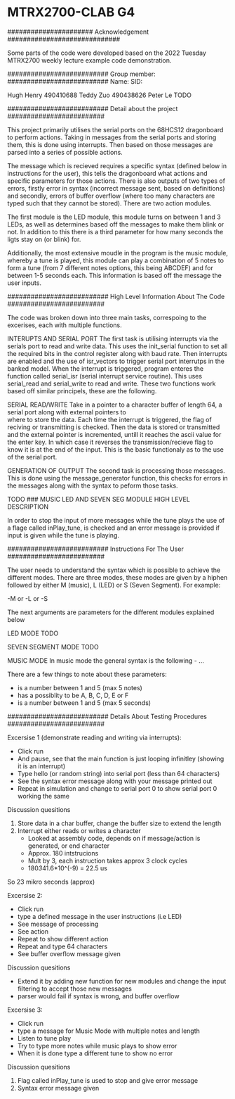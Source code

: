 # MTRX2700-CLAB G4

###################### Acknowledgement ############################# 
 
Some parts of the code were developed based on the 2022 Tuesday 
MTRX2700 weekly lecture example code demonstration. 

##########################  Group member: ########################## 
Name:		 SID:

Hugh Henry       490410688
Teddy Zuo	 490438626 
Peter Le	 TODO

##########################  Detail about the project #########################

This project primarily utilises the serial ports on the 68HCS12 dragonboard to
perform actions. Taking in messages from the serial ports and storing them, this is
done using interrupts. Then based on those messages are parsed into a series of 
possible actions.

The message which is recieved requires a specific syntax (defined below in instructions
for the user), this tells the dragonboard what actions and specific parameters for those actions.
There is also outputs of two types of errors, firstly error in syntax (incorrect message 
sent, based on definitions) and secondly, errors of buffer overflow (where too many characters
are typed such that they cannot be stored). There are two action modules.

The first module is the LED module, this module turns on between 1 and 3 LEDs, as well 
as determines based off the messages to make them blink or not. In addition to this there
is a third parameter for how many seconds the ligts stay on (or blink) for.

Additionally, the most extensive moudle in the program is the music module, whereby a tune 
is played, this module can play a combination of 5 notes to form a tune (from 7 different
notes options, this being ABCDEF) and for between 1-5 seconds each. This information
is based off the message the user inputs.

##########################  High Level Information About The Code #########################

The code was broken down into three main tasks, correspoing to the excerises, each with 
multiple functions.

INTERUPTS AND SERIAL PORT
The first task is utilising interrupts via the serials port to read and write data. 
This uses the init_serial function to set all the required bits in the control register
along with baud rate. Then interrupts are enabled and the use of isr_vectors to trigger 
serial port interrutps in the banked model. When the interrupt is triggered, program enteres
the function called serial_isr (serial interrupt service routine). This uses serial_read and
serial_write to read and write. These two functions work based off similar principels, these are
the following.

SERIAL READ/WRITE
Take in a pointer to a character buffer of length 64, a serial port along with external pointers to  
where to store the data. Each time the interrupt is triggered, the flag of reciving or transmitting
is checked. Then the data is stored or transmitted and the external pointer is incremented, untill 
it reaches the ascii value for the enter key. In which case it reverses the transmission/recieve flag
to know it is at the end of the input. This is the basic functionaly as to the use of the serial port.

GENERATION OF OUTPUT
The second task is processing those messages. This is done using the message_generator function,
this checks for errors in the messages along with the syntax to peform those tasks.

TODO ### MUSIC LED AND SEVEN SEG MODULE HIGH LEVEL DESCRIPTION


In order to stop the input of more messages while the tune plays the use of a flage called inPlay_tune,
is checked and an error message is provided if input is given while the tune is playing.


##########################  Instructions For The User #########################

The user needs to understand the syntax which is possible to achieve the different modes.
There are three modes, these modes are given by a hiphen followed by either M (music),
L (LED) or S (Seven Segment). For example:

-M or -L or -S

The next arguments are parameters for the different modules explained below

LED MODE
TODO

SEVEN SEGMENT MODE
TODO

MUSIC MODE
In music mode the general syntax is the following
-<module> <number of notes> <note1> <length of note1 in seconds> <note2> ...<note5> <length of note5 in seconds> 

There are a few things to note about these parameters:
- <number of notes> is a number between 1 and 5 (max 5 notes)
- <noteN> has a possiblity to be A, B, C, D, E or F
- <length of note1 in seconds> is a number between 1 and 5 (max 5 seconds)


##########################  Details About Testing Procedures #########################

Excersise 1 (demonstrate reading and writing via interrupts):
- Click run
- And pause, see that the main function is just looping infinitley (showing it is an interrupt)
- Type hello (or random string) into serial port (less than 64 characters)
- See the syntax error message along with your message printed out
- Repeat in simulation and change to serial port 0 to show serial port 0 working the same

Discussion quesitions
1. Store data in a char buffer, change the buffer size to extend the length
2. Interrupt either reads or writes a character
	- Looked at assembly code, depends on if message/action is generated, or end character
	- Approx. 180 intstrucions
	- Mult by 3, each instruction takes approx 3 clock cycles
	- 180*3*41.6*10^(-9) = 22.5 us
	
So 23 mikro seconds (approx)

Excersise 2:
- Click run
- type a defined message in the user instructions (i.e LED)
- See message of processing 
- See action 
- Repeat to show different action
- Repeat and type 64 characters
- See buffer overflow message given

Discussion quesitions
- Extend it by adding new function for new modules and change the input filtering to 
accept those new messages
- parser would fail if syntax is wrong, and buffer overflow

Excersise 3:
- Click run
- type a message for Music Mode with multiple notes and length
- Listen to tune play
- Try to type more notes while music plays to show error 
- When it is done type a different tune to show no error

Discussion quesitions
1. Flag called inPlay_tune is used to stop and give error message
2. Syntax error message given
